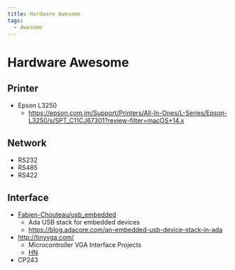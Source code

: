 ```yaml
---
title: Hardware Awesome
tags:
  - Awesome
---
```


# Hardware Awesome

## Printer

- Epson L3250
  - https://epson.com.jm/Support/Printers/All-In-Ones/L-Series/Epson-L3250/s/SPT_C11CJ67301?review-filter=macOS+14.x

## Network

- RS232
- RS485
- RS422

## Interface

- [Fabien-Chouteau/usb_embedded](https://github.com/Fabien-Chouteau/usb_embedded)
  - Ada USB stack for embedded devices
  - https://blog.adacore.com/an-embedded-usb-device-stack-in-ada
- http://tinyvga.com/
  - Microcontroller VGA Interface Projects
  - [HN](https://news.ycombinator.com/item?id=29127582)
- CP243
